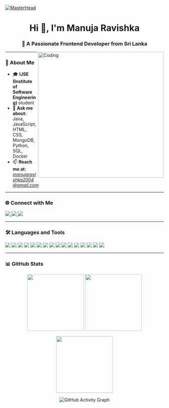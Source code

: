 [![MasterHead](https://firebasestorage.googleapis.com/v0/b/flexi-coding.appspot.com/o/dempgi7-520f8d5f-63d4-4453-8822-dbc149ae27f8.gif?alt=media&token=91c0c7b2-93c3-4029-b011-1a8703c5730d)](https://manujaravishka.io)

<h1 align="center">Hi 👋, I'm Manuja Ravishka</h1>
<h3 align="center">🚀 A Passionate Frontend Developer from Sri Lanka</h3>

<img align="right" alt="Coding" width="400" src="https://cdn.dribbble.com/users/1162077/screenshots/3848914/programmer.gif">

---

### 🌱 About Me  
- 🎓 **IJSE (Institute of Software Engineering)** student  
- 💬 **Ask me about:** Java, JavaScript, HTML, CSS, MongoDB, Python, SQL, Docker  
- 📫 **Reach me at:** *manujaravishka2004@gmail.com*  

---

### 🌐 Connect with Me  
<p align="left">
<a href="https://fb.com/manuja ravishka" target="_blank">
  <img src="https://img.shields.io/badge/Facebook-%231877F2.svg?&style=for-the-badge&logo=facebook&logoColor=white" />
</a>
<a href="https://instagram.com/manuja ravishka" target="_blank">
  <img src="https://img.shields.io/badge/Instagram-%23E4405F.svg?&style=for-the-badge&logo=instagram&logoColor=white" />
</a>
<a href="mailto:manujaravishka2004@gmail.com" target="_blank">
  <img src="https://img.shields.io/badge/Gmail-D14836?&style=for-the-badge&logo=gmail&logoColor=white" />
</a>
</p>

---

### 🛠️ Languages and Tools  
<p align="left"> 
<img src="https://img.shields.io/badge/Java-%23ED8B00.svg?style=for-the-badge&logo=java&logoColor=white"/>
<img src="https://img.shields.io/badge/JavaScript-%23F7DF1E.svg?style=for-the-badge&logo=javascript&logoColor=black"/>
<img src="https://img.shields.io/badge/HTML5-%23E34F26.svg?style=for-the-badge&logo=html5&logoColor=white"/>
<img src="https://img.shields.io/badge/CSS3-%231572B6.svg?style=for-the-badge&logo=css3&logoColor=white"/>
<img src="https://img.shields.io/badge/Python-%233776AB.svg?style=for-the-badge&logo=python&logoColor=white"/>
<img src="https://img.shields.io/badge/C-%2300599C.svg?style=for-the-badge&logo=c&logoColor=white"/>
<img src="https://img.shields.io/badge/C++-%2300599C.svg?style=for-the-badge&logo=c%2B%2B&logoColor=white"/>
<img src="https://img.shields.io/badge/MongoDB-%2347A248.svg?style=for-the-badge&logo=mongodb&logoColor=white"/>
<img src="https://img.shields.io/badge/MySQL-%2300f.svg?style=for-the-badge&logo=mysql&logoColor=white"/>
<img src="https://img.shields.io/badge/PostgreSQL-%23336791.svg?style=for-the-badge&logo=postgresql&logoColor=white"/>
<img src="https://img.shields.io/badge/Oracle-%23F80000.svg?style=for-the-badge&logo=oracle&logoColor=white"/>
<img src="https://img.shields.io/badge/Docker-%232496ED.svg?style=for-the-badge&logo=docker&logoColor=white"/>
<img src="https://img.shields.io/badge/Linux-%23FCC624.svg?style=for-the-badge&logo=linux&logoColor=black"/>
<img src="https://img.shields.io/badge/Figma-%23F24E1E.svg?style=for-the-badge&logo=figma&logoColor=white"/>
<img src="https://img.shields.io/badge/Photoshop-%2331A8FF.svg?style=for-the-badge&logo=adobephotoshop&logoColor=white"/>
<img src="https://img.shields.io/badge/Git-%23F05032.svg?style=for-the-badge&logo=git&logoColor=white"/>
</p>

---

### 📊 GitHub Stats  
<p align="center">
  <!-- Profile Stats -->
  <img src="https://github-readme-stats.vercel.app/api?username=manujaravishka&show_icons=true&theme=tokyonight&hide_border=true" height="180"/>
  
  <!-- Top Languages -->
  <img src="https://github-readme-stats.vercel.app/api/top-langs?username=manujaravishka&show_icons=true&locale=en&layout=compact&theme=tokyonight&hide_border=true" height="180"/>
</p>

<p align="center">
  <!-- Streak Stats -->
  <img src="https://github-readme-streak-stats.herokuapp.com/?user=manujaravishka&theme=tokyonight&hide_border=true" height="180"/>
</p>

<p align="center">
  <!-- Activity Graph -->
  <img src="https://github-readme-activity-graph.vercel.app/graph?username=manujaravishka&theme=tokyo-night&hide_border=true" alt="GitHub Activity Graph"/>
</p>
